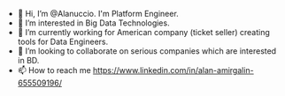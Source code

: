 - 👋 Hi, I’m @Alanuccio. I'm Platform Engineer.
- 👀 I’m interested in Big Data Technologies.
- 🌱 I’m currently working for American company (ticket seller) creating tools for Data Engineers.
- 💞️ I’m looking to collaborate on serious companies which are interested in BD.
- 📫 How to reach me https://www.linkedin.com/in/alan-amirgalin-655509196/

<!---
Alanuccio/Alanuccio is a ✨ special ✨ repository because its `README.md` (this file) appears on your GitHub profile.
You can click the Preview link to take a look at your changes.
--->
